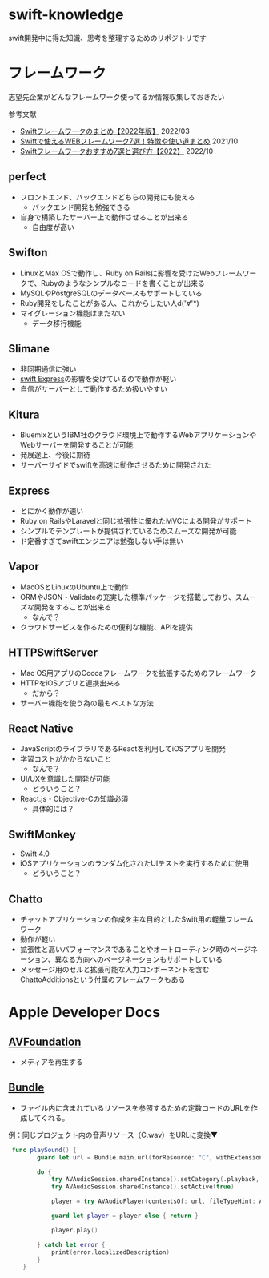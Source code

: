 # swift-knowledge
swift開発中に得た知識、思考を整理するためのリポジトリです

# フレームワーク

志望先企業がどんなフレームワーク使ってるか情報収集しておきたい

参考文献
- [Swiftフレームワークのまとめ【2022年版】](https://freelance-start.com/articles/75) 2022/03
- [Swiftで使えるWEBフレームワーク7選！特徴や使い道まとめ](https://www.sejuku.net/blog/11112) 2021/10
- [Swiftフレームワークおすすめ7選と選び方【2022】](https://freelance.techcareer.jp/skills/47/articles/18991/) 2022/10

## perfect

- フロントエンド、バックエンドどちらの開発にも使える
  - バックエンド開発も勉強できる
- 自身で構築したサーバー上で動作させることが出来る
  - 自由度が高い

## Swifton

- LinuxとMax OSで動作し、Ruby on Railsに影響を受けたWebフレームワークで、Rubyのようなシンプルなコードを書くことが出来る
- MySQLやPostgreSQLのデータベースもサポートしている
- Ruby開発をしたことがある人、これからしたい人d('∀'*)
- マイグレーション機能はまだない
  - データ移行機能

## Slimane

- 非同期通信に強い
- [swift Express](https://grandbig.github.io/blog/2016/07/10/swift-express/)の影響を受けているので動作が軽い
- 自信がサーバーとして動作するため扱いやすい

## Kitura

- BluemixというIBM社のクラウド環境上で動作するWebアプリケーションやWebサーバーを開発することが可能
- 発展途上、今後に期待
- サーバーサイドでswiftを高速に動作させるために開発された
## Express

- とにかく動作が速い
- Ruby on RailsやLaravelと同じ拡張性に優れたMVCによる開発がサポート
- シンプルでテンプレートが提供されているためスムーズな開発が可能
- ド定番すぎてswiftエンジニアは勉強しない手は無い

## Vapor

- MacOSとLinuxのUbuntu上で動作
- ORMやJSON・Validateの充実した標準パッケージを搭載しており、スムーズな開発をすることが出来る
  - なんで？
- クラウドサービスを作るための便利な機能、APIを提供

## HTTPSwiftServer

- Mac OS用アプリのCocoaフレームワークを拡張するためのフレームワーク
- HTTPをiOSアプリと連携出来る
  - だから？
- サーバー機能を使う為の最もベストな方法

## React Native

- JavaScriptのライブラリであるReactを利用してiOSアプリを開発
- 学習コストがかからないこと
  - なんで？
- UI/UXを意識した開発が可能
  - どういうこと？
- React.js・Objective-Cの知識必須
  - 具体的には？

## SwiftMonkey

- Swift 4.0
- iOSアプリケーションのランダム化されたUIテストを実行するために使用
  - どういうこと？

## Chatto

- チャットアプリケーションの作成を主な目的としたSwift用の軽量フレームワーク
- 動作が軽い
- 拡張性と高いパフォーマンスであることやオートローディング時のページネーション、異なる方向へのページネーションもサポートしている
- メッセージ用のセルと拡張可能な入力コンポーネントを含むChattoAdditionsという付属のフレームワークもある

# Apple Developer Docs

## [AVFoundation](https://developer.apple.com/documentation/avfoundation/)

- メディアを再生する

## [Bundle](https://developer.apple.com/documentation/foundation/bundle/)

- ファイル内に含まれているリソースを参照するための定数コードのURLを作成してくれる。

例：同じプロジェクト内の音声リソース（C.wav）をURLに変換▼
```swift:ViewController.swift
 func playSound() {
        guard let url = Bundle.main.url(forResource: "C", withExtension: "wav") else { return }

        do {
            try AVAudioSession.sharedInstance().setCategory(.playback, mode: .default)
            try AVAudioSession.sharedInstance().setActive(true)

            player = try AVAudioPlayer(contentsOf: url, fileTypeHint: AVFileType.mp3.rawValue)

            guard let player = player else { return }

            player.play()

        } catch let error {
            print(error.localizedDescription)
        }
    }
```
